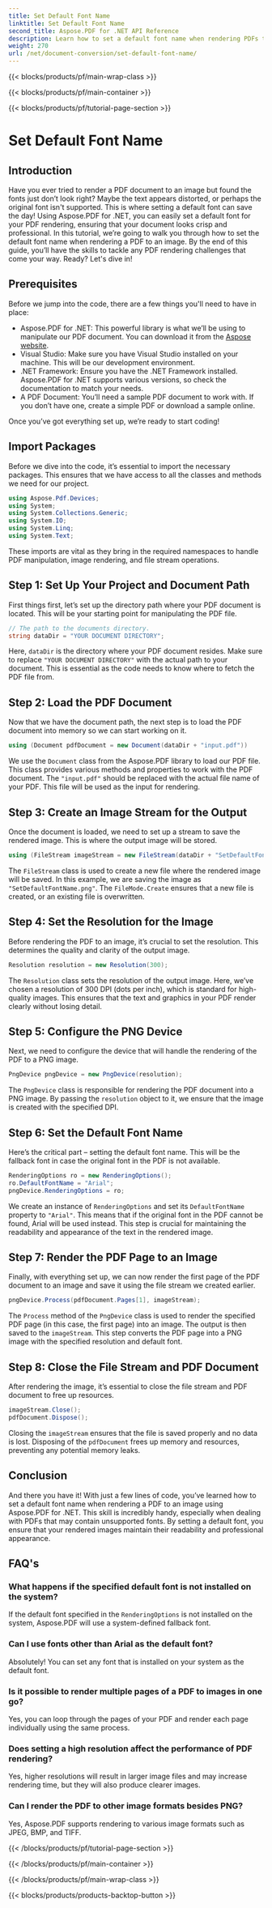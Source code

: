 ```yaml
---
title: Set Default Font Name
linktitle: Set Default Font Name
second_title: Aspose.PDF for .NET API Reference
description: Learn how to set a default font name when rendering PDFs to images using Aspose.PDF for .NET. This guide covers prerequisites, step-by-step instructions, and FAQs.
weight: 270
url: /net/document-conversion/set-default-font-name/
---
```


{{< blocks/products/pf/main-wrap-class >}}

{{< blocks/products/pf/main-container >}}

{{< blocks/products/pf/tutorial-page-section >}}

# Set Default Font Name

## Introduction

Have you ever tried to render a PDF document to an image but found the fonts just don’t look right? Maybe the text appears distorted, or perhaps the original font isn't supported. This is where setting a default font can save the day! Using Aspose.PDF for .NET, you can easily set a default font for your PDF rendering, ensuring that your document looks crisp and professional. In this tutorial, we’re going to walk you through how to set the default font name when rendering a PDF to an image. By the end of this guide, you’ll have the skills to tackle any PDF rendering challenges that come your way. Ready? Let's dive in!

## Prerequisites

Before we jump into the code, there are a few things you'll need to have in place:

- Aspose.PDF for .NET: This powerful library is what we’ll be using to manipulate our PDF document. You can download it from the [Aspose website](https://releases.aspose.com/pdf/net/).
- Visual Studio: Make sure you have Visual Studio installed on your machine. This will be our development environment.
- .NET Framework: Ensure you have the .NET Framework installed. Aspose.PDF for .NET supports various versions, so check the documentation to match your needs.
- A PDF Document: You’ll need a sample PDF document to work with. If you don’t have one, create a simple PDF or download a sample online.

Once you’ve got everything set up, we’re ready to start coding!

## Import Packages

Before we dive into the code, it’s essential to import the necessary packages. This ensures that we have access to all the classes and methods we need for our project.

```csharp
using Aspose.Pdf.Devices;
using System;
using System.Collections.Generic;
using System.IO;
using System.Linq;
using System.Text;
```

These imports are vital as they bring in the required namespaces to handle PDF manipulation, image rendering, and file stream operations.

## Step 1: Set Up Your Project and Document Path

First things first, let’s set up the directory path where your PDF document is located. This will be your starting point for manipulating the PDF file.

```csharp
// The path to the documents directory.
string dataDir = "YOUR DOCUMENT DIRECTORY";
```
Here, `dataDir` is the directory where your PDF document resides. Make sure to replace `"YOUR DOCUMENT DIRECTORY"` with the actual path to your document. This is essential as the code needs to know where to fetch the PDF file from.

## Step 2: Load the PDF Document

Now that we have the document path, the next step is to load the PDF document into memory so we can start working on it.

```csharp
using (Document pdfDocument = new Document(dataDir + "input.pdf"))
```
We use the `Document` class from the Aspose.PDF library to load our PDF file. This class provides various methods and properties to work with the PDF document. The `"input.pdf"` should be replaced with the actual file name of your PDF. This file will be used as the input for rendering.

## Step 3: Create an Image Stream for the Output

Once the document is loaded, we need to set up a stream to save the rendered image. This is where the output image will be stored.

```csharp
using (FileStream imageStream = new FileStream(dataDir + "SetDefaultFontName.png", FileMode.Create))
```
The `FileStream` class is used to create a new file where the rendered image will be saved. In this example, we are saving the image as `"SetDefaultFontName.png"`. The `FileMode.Create` ensures that a new file is created, or an existing file is overwritten.

## Step 4: Set the Resolution for the Image

Before rendering the PDF to an image, it’s crucial to set the resolution. This determines the quality and clarity of the output image.

```csharp
Resolution resolution = new Resolution(300);
```
The `Resolution` class sets the resolution of the output image. Here, we’ve chosen a resolution of 300 DPI (dots per inch), which is standard for high-quality images. This ensures that the text and graphics in your PDF render clearly without losing detail.

## Step 5: Configure the PNG Device

Next, we need to configure the device that will handle the rendering of the PDF to a PNG image.

```csharp
PngDevice pngDevice = new PngDevice(resolution);
```
The `PngDevice` class is responsible for rendering the PDF document into a PNG image. By passing the `resolution` object to it, we ensure that the image is created with the specified DPI.

## Step 6: Set the Default Font Name

Here’s the critical part – setting the default font name. This will be the fallback font in case the original font in the PDF is not available.

```csharp
RenderingOptions ro = new RenderingOptions();
ro.DefaultFontName = "Arial";
pngDevice.RenderingOptions = ro;
```
We create an instance of `RenderingOptions` and set its `DefaultFontName` property to `"Arial"`. This means that if the original font in the PDF cannot be found, Arial will be used instead. This step is crucial for maintaining the readability and appearance of the text in the rendered image.

## Step 7: Render the PDF Page to an Image

Finally, with everything set up, we can now render the first page of the PDF document to an image and save it using the file stream we created earlier.

```csharp
pngDevice.Process(pdfDocument.Pages[1], imageStream);
```
The `Process` method of the `PngDevice` class is used to render the specified PDF page (in this case, the first page) into an image. The output is then saved to the `imageStream`. This step converts the PDF page into a PNG image with the specified resolution and default font.

## Step 8: Close the File Stream and PDF Document

After rendering the image, it’s essential to close the file stream and PDF document to free up resources.

```csharp
imageStream.Close();
pdfDocument.Dispose();
```
Closing the `imageStream` ensures that the file is saved properly and no data is lost. Disposing of the `pdfDocument` frees up memory and resources, preventing any potential memory leaks.

## Conclusion

And there you have it! With just a few lines of code, you’ve learned how to set a default font name when rendering a PDF to an image using Aspose.PDF for .NET. This skill is incredibly handy, especially when dealing with PDFs that may contain unsupported fonts. By setting a default font, you ensure that your rendered images maintain their readability and professional appearance.

## FAQ's

### What happens if the specified default font is not installed on the system?
If the default font specified in the `RenderingOptions` is not installed on the system, Aspose.PDF will use a system-defined fallback font.

### Can I use fonts other than Arial as the default font?
Absolutely! You can set any font that is installed on your system as the default font.

### Is it possible to render multiple pages of a PDF to images in one go?
Yes, you can loop through the pages of your PDF and render each page individually using the same process.

### Does setting a high resolution affect the performance of PDF rendering?
Yes, higher resolutions will result in larger image files and may increase rendering time, but they will also produce clearer images.

### Can I render the PDF to other image formats besides PNG?
Yes, Aspose.PDF supports rendering to various image formats such as JPEG, BMP, and TIFF.

{{< /blocks/products/pf/tutorial-page-section >}}

{{< /blocks/products/pf/main-container >}}

{{< /blocks/products/pf/main-wrap-class >}}

{{< blocks/products/products-backtop-button >}}
